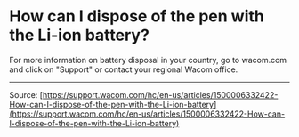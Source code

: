 # How can I dispose of the pen with the Li-ion battery?

For more information on battery disposal in your country, go to wacom.com and click on "Support" or contact your regional Wacom office.

---
Source: [https://support.wacom.com/hc/en-us/articles/1500006332422-How-can-I-dispose-of-the-pen-with-the-Li-ion-battery](https://support.wacom.com/hc/en-us/articles/1500006332422-How-can-I-dispose-of-the-pen-with-the-Li-ion-battery)
